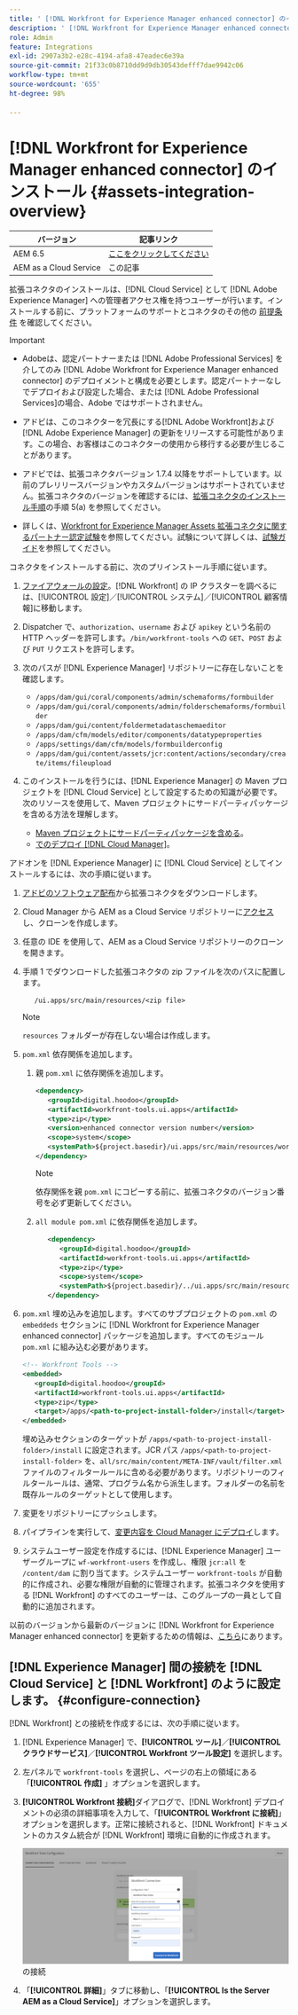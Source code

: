 ```yaml
---
title: ' [!DNL Workfront for Experience Manager enhanced connector] のインストール'
description: ' [!DNL Workfront for Experience Manager enhanced connector] のインストール'
role: Admin
feature: Integrations
exl-id: 2907a3b2-e28c-4194-afa8-47eadec6e39a
source-git-commit: 21f33c0b8710dd9d9db30543defff7dae9942c06
workflow-type: tm+mt
source-wordcount: '655'
ht-degree: 98%

---
```


# [!DNL Workfront for Experience Manager enhanced connector] のインストール  {#assets-integration-overview}

| バージョン | 記事リンク |
| -------- | ---------------------------- |
| AEM 6.5 | [ここをクリックしてください](https://experienceleague.adobe.com/docs/experience-manager-65/assets/integrations/workfront-connector-install.html) |
| AEM as a Cloud Service | この記事 |

拡張コネクタのインストールは、[!DNL Cloud Service] として [!DNL Adobe Experience Manager] への管理者アクセス権を持つユーザーが行います。インストールする前に、プラットフォームのサポートとコネクタのその他の [前提条件](https://one.workfront.com/s/csh?context=2467&amp;pubname=the-new-workfront-experience) を確認してください。

>[!IMPORTANT]
>
>* Adobeは、認定パートナーまたは [!DNL Adobe Professional Services] を介してのみ [!DNL Adobe Workfront for Experience Manager enhanced connector] のデプロイメントと構成を必要とします。認定パートナーなしでデプロイおよび設定した場合、または [!DNL Adobe Professional Services]の場合、Adobe ではサポートされません。
>
>* アドビは、このコネクターを冗長にする[!DNL Adobe Workfront]および [!DNL Adobe Experience Manager] の更新をリリースする可能性があります。この場合、お客様はこのコネクターの使用から移行する必要が生じることがあります。
>
>* アドビでは、拡張コネクタバージョン 1.7.4 以降をサポートしています。以前のプレリリースバージョンやカスタムバージョンはサポートされていません。拡張コネクタのバージョンを確認するには、[拡張コネクタのインストール手順](workfront-connector-install.md)の手順 5(a) を参照してください。
>
>* 詳しくは、[Workfront for Experience Manager Assets 拡張コネクタに関するパートナー認定試験](https://solutionpartners.adobe.com/solution-partners/home/applications/experience_cloud/workfront/journey/dev_core.html)を参照してください。試験について詳しくは、[試験ガイド](https://express.adobe.com/page/Tc7Mq6zLbPFy8/)を参照してください。


コネクタをインストールする前に、次のプリインストール手順に従います。

1. [ファイアウォールの設定](https://one.workfront.com/s/document-item?bundleId=the-new-workfront-experience&amp;topicId=Content%2FAdministration_and_Setup%2FGet_started-WF_administration%2Fconfigure-your-firewall.html?lang=ja)。[!DNL Workfront] の IP クラスターを調べるには、[!UICONTROL 設定]／[!UICONTROL システム]／[!UICONTROL 顧客情報]に移動します。

1. Dispatcher で、`authorization`、`username` および `apikey` という名前の HTTP ヘッダーを許可します。`/bin/workfront-tools` への `GET`、`POST` および `PUT` リクエストを許可します。

1. 次のパスが [!DNL Experience Manager] リポジトリーに存在しないことを確認します。

   * `/apps/dam/gui/coral/components/admin/schemaforms/formbuilder`
   * `/apps/dam/gui/coral/components/admin/folderschemaforms/formbuilder`
   * `/apps/dam/gui/content/foldermetadataschemaeditor`
   * `/apps/dam/cfm/models/editor/components/datatypeproperties`
   * `/apps/settings/dam/cfm/models/formbuilderconfig`
   * `/apps/dam/gui/content/assets/jcr:content/actions/secondary/create/items/fileupload`

1. このインストールを行うには、[!DNL Experience Manager] の Maven プロジェクトを [!DNL Cloud Service] として設定するための知識が必要です。次のリソースを使用して、Maven プロジェクトにサードパーティパッケージを含める方法を理解します。

   * [Maven プロジェクトにサードパーティパッケージを含める](https://experienceleague.adobe.com/docs/experience-manager-cloud-service/implementing/deploying/overview.html?lang=ja#including-third-party)。
   * [でのデプロイ [!DNL Cloud Manager]](https://experienceleague.adobe.com/docs/experience-manager-cloud-service/implementing/using-cloud-manager/deploy-code.html?lang=ja)。

アドオンを [!DNL Experience Manager] に [!DNL Cloud Service] としてインストールするには、次の手順に従います。

1. [アドビのソフトウェア配布](https://experience.adobe.com/#/downloads/content/software-distribution/en/aem.html?package=/content/software-distribution/en/details.html/content/dam/aem/public/adobe/packages/cq650/product/assets/workfront-tools.ui.apps.zip)から拡張コネクタをダウンロードします。

1. Cloud Manager から AEM as a Cloud Service リポジトリーに[アクセス](https://experienceleague.adobe.com/docs/experience-manager-cloud-service/content/implementing/using-cloud-manager/managing-code/accessing-repos.html?lang=ja)し、クローンを作成します。

1. 任意の IDE を使用して、AEM as a Cloud Service リポジトリーのクローンを開きます。

1. 手順 1 でダウンロードした拡張コネクタの zip ファイルを次のパスに配置します。

   ```TXT
      /ui.apps/src/main/resources/<zip file>
   ```

   >[!NOTE]
   >
   >`resources` フォルダーが存在しない場合は作成します。


1. `pom.xml` 依存関係を追加します。

   1. 親 `pom.xml` に依存関係を追加します。

      ```XML
      <dependency>
         <groupId>digital.hoodoo</groupId>
         <artifactId>workfront-tools.ui.apps</artifactId>
         <type>zip</type>
         <version>enhanced connector version number</version>
         <scope>system</scope>
         <systemPath>${project.basedir}/ui.apps/src/main/resources/workfront-tools.ui.apps.zip</systemPath>
      </dependency>
      ```

      >[!NOTE]
      >
      >依存関係を親 `pom.xml` にコピーする前に、拡張コネクタのバージョン番号を必ず更新してください。

   1. `all module pom.xml` に依存関係を追加します。

      ```XML
         <dependency>
            <groupId>digital.hoodoo</groupId>
            <artifactId>workfront-tools.ui.apps</artifactId>
            <type>zip</type>
            <scope>system</scope>
            <systemPath>${project.basedir}/../ui.apps/src/main/resources/workfront-tools.ui.apps.zip</systemPath>
         </dependency>
      ```


1. `pom.xml` 埋め込みを追加します。すべてのサブプロジェクトの `pom.xml` の `embeddeds` セクションに [!DNL Workfront for Experience Manager enhanced connector] パッケージを追加します。すべてのモジュール `pom.xml` に組み込む必要があります。

   ```XML
   <!-- Workfront Tools -->
   <embedded>
      <groupId>digital.hoodoo</groupId>
      <artifactId>workfront-tools.ui.apps</artifactId>
      <type>zip</type>
      <target>/apps/<path-to-project-install-folder>/install</target>
   </embedded>
   ```

   埋め込みセクションのターゲットが `/apps/<path-to-project-install-folder>/install` に設定されます。JCR パス `/apps/<path-to-project-install-folder>` を、`all/src/main/content/META-INF/vault/filter.xml` ファイルのフィルタールールに含める必要があります。リポジトリーのフィルタールールは、通常、プログラム名から派生します。フォルダーの名前を既存ルールのターゲットとして使用します。

1. 変更をリポジトリーにプッシュします。

1. パイプラインを実行して、[変更内容を Cloud Manager にデプロイ](https://experienceleague.adobe.com/docs/experience-manager-cloud-service/content/implementing/using-cloud-manager/deploy-code.html?lang=ja)します。

1. システムユーザー設定を作成するには、[!DNL Experience Manager] ユーザーグループに `wf-workfront-users` を作成し、権限 `jcr:all` を `/content/dam` に割り当てます。システムユーザー `workfront-tools` が自動的に作成され、必要な権限が自動的に管理されます。拡張コネクタを使用する [!DNL Workfront] のすべてのユーザーは、このグループの一員として自動的に追加されます。

以前のバージョンから最新のバージョンに [!DNL Workfront for Experience Manager enhanced connector] を更新するための情報は、[こちら](update-workfront-enhanced-connector.md)にあります。

## [!DNL Experience Manager] 間の接続を [!DNL Cloud Service] と [!DNL Workfront] のように設定します。 {#configure-connection}

[!DNL Workfront] との接続を作成するには、次の手順に従います。

1. [!DNL Experience Manager] で、**[!UICONTROL ツール]**／**[!UICONTROL クラウドサービス]**／**[!UICONTROL Workfront ツール設定]** を選択します。 

1. 左パネルで `workfront-tools` を選択し、ページの右上の領域にある「**[!UICONTROL 作成]** 」オプションを選択します。

1. **[!UICONTROL Workfront 接続]**&#x200B;ダイアログで、[!DNL Workfront] デプロイメントの必須の詳細事項を入力して、「**[!UICONTROL Workfront に接続]**」オプションを選択します。正常に接続されると、[!DNL Workfront] ドキュメントのカスタム統合が [!DNL Workfront] 環境に自動的に作成されます。

   ![[!DNL Experience Manager] と [!DNL Workfront]](/help/assets/assets/wf-connection-config.png) の接続

1. 「**[!UICONTROL 詳細]**」タブに移動し、「**[!UICONTROL Is the Server AEM as a Cloud Service]**」オプションを選択します。
